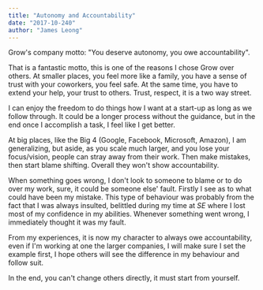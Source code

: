 ```yaml
---
title: "Autonomy and Accountability"
date: "2017-10-240"
author: "James Leong"
---
```


Grow's company motto: "You deserve autonomy, you owe accountability".

That is a fantastic motto, this is one of the reasons I chose Grow over others.
At smaller places, you feel more like a family, you have a sense of trust with your coworkers, you feel safe. At the same time, you have to extend your help, your trust to others. Trust, respect, it is a two way street.

I can enjoy the freedom to do things how I want at a start-up as long as we follow through. It could be a longer process without the guidance, but in the end once I accomplish a task, I feel like I get better.  

At big places, like the Big 4 (Google, Facebook, Microsoft, Amazon), I am generalizing, but aside, as you scale much larger, and you lose your focus/vision, people can stray away from their work. Then make mistakes, then start blame shifting. Overall they won't show accountability.

When something goes wrong, I don't look to someone to blame or to do over my work, sure, it could be someone else' fault. Firstly I see as to what could have been my mistake. This type of behaviour was probably from the fact that I was always insulted, belittled during my time at *SE* where I lost most of my confidence in my abilities. Whenever something went wrong, I immediately thought it was my fault.

From my experiences, it is now my character to always owe accountability, even if I'm working at one the larger companies, I will make sure I set the example first, I hope others will see the difference in my behaviour and follow suit. 


In the end, you can't change others directly, it must start from yourself.

